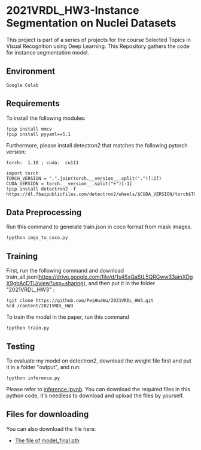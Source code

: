 # 2021VRDL_HW3-Instance Segmentation on Nuclei Datasets

This project is part of a series of projects for the course Selected Topics in Visual Recognition using Deep Learning. This Repository gathers the code for instance segmentation model.

## Environment
```
Google Colab
```

## Requirements

To install the following modules:
```
!pip install mmcv
!pip install pyyaml==5.1
```

Furthermore, please install detectron2 that matches the following pytorch version:
```
torch:  1.10 ; cuda:  cu111
```

```
import torch
TORCH_VERSION = ".".join(torch.__version__.split(".")[:2])
CUDA_VERSION = torch.__version__.split("+")[-1]
!pip install detectron2 -f https://dl.fbaipublicfiles.com/detectron2/wheels/$CUDA_VERSION/torch$TORCH_VERSION/index.html
```

## Data Preprocessing

Run this command to generate train.json in coco format from mask images.
```
!python imgs_to_coco.py
```

## Training

First, run the following command and download train_all.json(https://drive.google.com/file/d/1s4SxQaStL5QRGww33ainXDgX9gbAcDTU/view?usp=sharing), and then put it in the folder "2021VRDL_HW3" :
```
!git clone https://github.com/PeiHuaWu/2021VRDL_HW3.git
%cd /content/2021VRDL_HW3
```
To train the model in the paper, run this command 
```
!python train.py   
```

## Testing

To evaluate my model on detectron2,  download the weight file first and put it in a folder "output", and run:
```
!python inference.py
```

Please refer to [inference.ipynb](https://github.com/PeiHuaWu/2021VRDL_HW2/blob/main/inference.ipynb). You can download the required files in this python code, it's needless to download and upload the files by yourself.

## Files for downloading

You can also download the file here:

- [The file of model_final.pth](https://drive.google.com/file/d/1dZdWxhHfwOKiUvjTGz1nA1JIVhhIULB6/view?usp=sharing)
